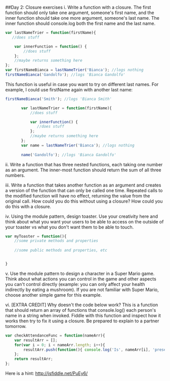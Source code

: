 ##Day 2: Closure exercises
i. Write a function with a closure. The first function should only take one argument, someone's first name, and the inner function should take one more argument, someone's last name. The inner function should console.log both the first name and the last name.
```javascript
var lastNameTrier = function(firstName){
   //does stuff

    var innerFunction = function() { 
        //does stuff
    };
    //maybe returns something here
};
var firstNameBianca = lastNameTrier('Bianca'); //logs nothing
firstNameBianca('Gandolfo'); //logs 'Bianca Gandolfo' 
```      
This function is useful in case you want to try on different last names. For example, I could use firstName again with another last name:

```javascript
firstNameBianca('Smith'); //logs 'Bianca Smith'

       var lastNameTrier = function(firstName){
           //does stuff

           var innerFunction() {
              //does stuff
           };
           //maybe returns something here
       };
       var name = lastNameTrier('Bianca'); //logs nothing
       
       name('Gandolfo'); //logs 'Bianca Gandolfo' 
```       
       

ii. Write a function that has three nested functions, each taking one number as an argument. The inner-most function should return the sum of all three numbers.

iii. Write a function that takes another function as an argument and creates a version of the function that can only be called one time. Repeated calls to the modified function will have no effect, returning the value from the original call. How could you do this without using a closure? How could you do this with a closure. 

iv. Using the module pattern, design toaster. Use your creativity here and think about what you want your users to be able to access on the outside of your toaster vs what you don't want them to be able to touch.
		
```javascript
var myToaster = function(){
    //some private methods and properties
    
    //some public methods and properties, etc


}
```


v. Use the module pattern to design a character in a Super Mario game. Think about what actions you can control in the game and other aspects you can't control directly (example:  you can only affect your health indirectly by eating a mushroom). If you are not familiar with Super Mario, choose another simple game for this example.

vi. [EXTRA CREDIT] Why doesn't the code below work? This is a function that should return an array of functions that console.log() each person's name in a string when invoked. Fiddle with this function and inspect how it works then try to fix it using a closure. Be prepared to explain to a partner tomorrow. 

```javascript
var checkAttendanceFunc = function(nameArr){
	var resultArr = [];
	for(var i = 0; i < nameArr.length; i++){
		resultArr.push(function(){ console.log('Is', nameArr[i], 'present?', i)})
	};
	return resultArr;
};
```
Here is a hint: http://jsfiddle.net/PuEy6/
